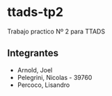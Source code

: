 # ttads-tp2
Trabajo practico Nº 2 para TTADS

## Integrantes

- Arnold, Joel
- Pelegrini, Nicolas - 39760
- Percoco, Lisandro
